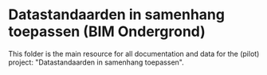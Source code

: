 # Datastandaarden in samenhang toepassen (BIM Ondergrond)

This folder is the main resource for all documentation and data for the (pilot) project: "Datastandaarden in samenhang toepassen".
